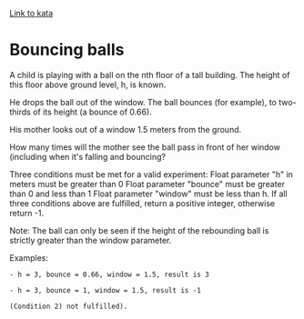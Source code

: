 [Link to kata](https://www.codewars.com/kata/5544c7a5cb454edb3c000047/javascript)

# Bouncing balls

A child is playing with a ball on the nth floor of a tall building. The height of this floor above ground level, h, is known.

He drops the ball out of the window. The ball bounces (for example), to two-thirds of its height (a bounce of 0.66).

His mother looks out of a window 1.5 meters from the ground.

How many times will the mother see the ball pass in front of her window (including when it's falling and bouncing?

Three conditions must be met for a valid experiment:
Float parameter "h" in meters must be greater than 0
Float parameter "bounce" must be greater than 0 and less than 1
Float parameter "window" must be less than h.
If all three conditions above are fulfilled, return a positive integer, otherwise return -1.

Note:
The ball can only be seen if the height of the rebounding ball is strictly greater than the window parameter.

Examples:

    - h = 3, bounce = 0.66, window = 1.5, result is 3

    - h = 3, bounce = 1, window = 1.5, result is -1

    (Condition 2) not fulfilled).
